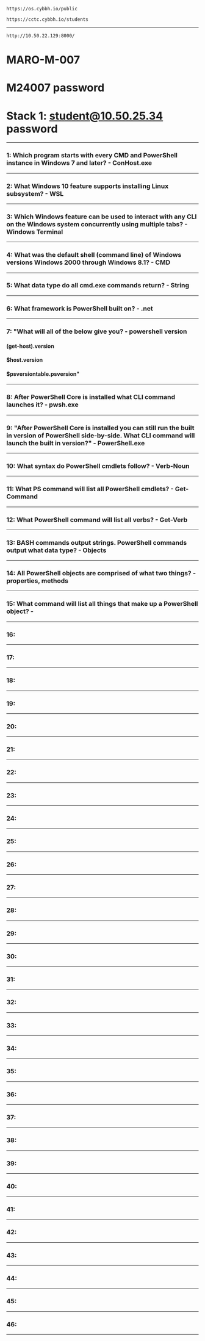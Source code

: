 ```
https://os.cybbh.io/public
```
```
https://cctc.cybbh.io/students
```
______________________________________________________________________________________________________________________________________________________________________________________
```
http://10.50.22.129:8000/
```
# MARO-M-007

# M24007 password

# Stack 1: student@10.50.25.34 password
______________________________________________________________________________________________________________________________________________________________________________________
### 1: Which program starts with every CMD and PowerShell instance in Windows 7 and later? - ConHost.exe
______________________________________________________________________________________________________________________________________________________________________________________
### 2: What Windows 10 feature supports installing Linux subsystem? - WSL
______________________________________________________________________________________________________________________________________________________________________________________
### 3: Which Windows feature can be used to interact with any CLI on the Windows system concurrently using multiple tabs? - Windows Terminal
______________________________________________________________________________________________________________________________________________________________________________________
### 4: What was the default shell (command line) of Windows versions Windows 2000 through Windows 8.1? - CMD
______________________________________________________________________________________________________________________________________________________________________________________
### 5: What data type do all cmd.exe commands return? - String
______________________________________________________________________________________________________________________________________________________________________________________
### 6: What framework is PowerShell built on? - .net
______________________________________________________________________________________________________________________________________________________________________________________
### 7: "What will all of the below give you? - powershell version
#### (get-host).version

#### $host.version

#### $psversiontable.psversion"
______________________________________________________________________________________________________________________________________________________________________________________
### 8: After PowerShell Core is installed what CLI command launches it? - pwsh.exe
______________________________________________________________________________________________________________________________________________________________________________________
### 9: "After PowerShell Core is installed you can still run the built in version of PowerShell side-by-side. What CLI command will launch the built in version?" - PowerShell.exe
______________________________________________________________________________________________________________________________________________________________________________________
### 10: What syntax do PowerShell cmdlets follow? - Verb-Noun
______________________________________________________________________________________________________________________________________________________________________________________
### 11: What PS command will list all PowerShell cmdlets? - Get-Command
______________________________________________________________________________________________________________________________________________________________________________________
### 12: What PowerShell command will list all verbs? - Get-Verb
______________________________________________________________________________________________________________________________________________________________________________________
### 13: BASH commands output strings. PowerShell commands output what data type? - Objects
______________________________________________________________________________________________________________________________________________________________________________________
### 14: All PowerShell objects are comprised of what two things? - properties, methods
______________________________________________________________________________________________________________________________________________________________________________________
### 15: What command will list all things that make up a PowerShell object? - 
______________________________________________________________________________________________________________________________________________________________________________________
### 16: 
______________________________________________________________________________________________________________________________________________________________________________________
### 17: 
______________________________________________________________________________________________________________________________________________________________________________________
### 18: 
______________________________________________________________________________________________________________________________________________________________________________________
### 19: 
______________________________________________________________________________________________________________________________________________________________________________________
### 20: 
______________________________________________________________________________________________________________________________________________________________________________________
### 21: 
______________________________________________________________________________________________________________________________________________________________________________________
### 22: 
______________________________________________________________________________________________________________________________________________________________________________________
### 23: 
______________________________________________________________________________________________________________________________________________________________________________________
### 24: 
______________________________________________________________________________________________________________________________________________________________________________________
### 25: 
______________________________________________________________________________________________________________________________________________________________________________________
### 26: 
______________________________________________________________________________________________________________________________________________________________________________________
### 27: 
______________________________________________________________________________________________________________________________________________________________________________________
### 28: 
______________________________________________________________________________________________________________________________________________________________________________________
### 29: 
______________________________________________________________________________________________________________________________________________________________________________________
### 30: 
______________________________________________________________________________________________________________________________________________________________________________________
### 31: 
______________________________________________________________________________________________________________________________________________________________________________________
### 32: 
______________________________________________________________________________________________________________________________________________________________________________________
### 33: 
______________________________________________________________________________________________________________________________________________________________________________________
### 34: 
______________________________________________________________________________________________________________________________________________________________________________________
### 35: 
______________________________________________________________________________________________________________________________________________________________________________________
### 36: 
______________________________________________________________________________________________________________________________________________________________________________________
### 37: 
______________________________________________________________________________________________________________________________________________________________________________________
### 38: 
______________________________________________________________________________________________________________________________________________________________________________________
### 39: 
______________________________________________________________________________________________________________________________________________________________________________________
### 40: 
______________________________________________________________________________________________________________________________________________________________________________________
### 41: 
______________________________________________________________________________________________________________________________________________________________________________________
### 42: 
______________________________________________________________________________________________________________________________________________________________________________________
### 43: 
______________________________________________________________________________________________________________________________________________________________________________________
### 44: 
______________________________________________________________________________________________________________________________________________________________________________________
### 45: 
______________________________________________________________________________________________________________________________________________________________________________________
### 46: 
______________________________________________________________________________________________________________________________________________________________________________________
